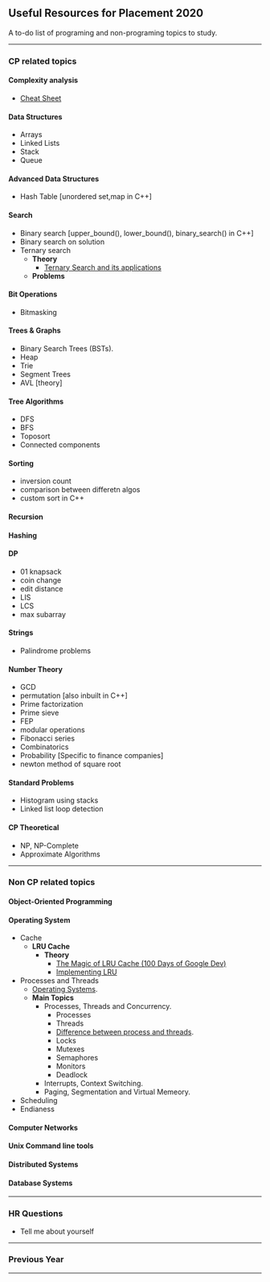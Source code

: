 ## Useful Resources for Placement 2020
A to-do list of programing and non-programing topics to study.

---

### CP related topics

#### Complexity analysis
- [Cheat Sheet](https://www.bigocheatsheet.com/)

#### Data Structures
- Arrays
- Linked Lists
- Stack
- Queue

#### Advanced Data Structures
- Hash Table [unordered set,map in C++]

#### Search
- Binary search [upper_bound(), lower_bound(), binary_search() in C++]
- Binary search on solution
- Ternary search
  - **Theory**
    - [Ternary Search and its applications](https://cp-algorithms.com/num_methods/ternary_search.html?fbclid=IwAR1LVwQ1WITShxj_SzG3xHwxR7WhMgCW28fyX7O_MYV9f0nPCdbK3XIGrZo)
  - **Problems**

#### Bit Operations
- Bitmasking

#### Trees & Graphs
- Binary Search Trees (BSTs).
- Heap
- Trie
- Segment Trees
- AVL [theory]

#### Tree Algorithms
- DFS
- BFS
- Toposort
- Connected components

#### Sorting
- inversion count
- comparison between differetn algos
- custom sort in C++

#### Recursion

#### Hashing

#### DP
- 01 knapsack
- coin change
- edit distance
- LIS
- LCS
- max subarray

#### Strings
- Palindrome problems

#### Number Theory
- GCD
- permutation [also inbuilt in C++]
- Prime factorization
- Prime sieve
- FEP
- modular operations
- Fibonacci series
- Combinatorics
- Probability [Specific to finance companies]
- newton method of square root

#### Standard Problems
- Histogram using stacks
- Linked list loop detection

#### CP Theoretical
- NP, NP-Complete
- Approximate Algorithms

---

### Non CP related topics

#### Object-Oriented Programming

#### Operating System
- Cache
  - **LRU Cache**
    - **Theory**
      - [The Magic of LRU Cache (100 Days of Google Dev)](https://www.youtube.com/watch?v=R5ON3iwx78M)
      - [Implementing LRU](https://www.youtube.com/watch?v=bq6N7Ym81iI)
- Processes and Threads
  - [Operating Systems](https://archive.org/details/ucberkeley-webcast-PL-XXv-cvA_iBDyz-ba4yDskqMDY6A1w_c).
  - **Main Topics**
    - Processes, Threads and Concurrency.
      - Processes
      - Threads
      - [Difference between process and threads](https://www.quora.com/What-is-the-difference-between-a-process-and-a-thread).
      - Locks
      - Mutexes
      - Semaphores
      - Monitors
      - Deadlock
    - Interrupts, Context Switching.
    - Paging, Segmentation and Virtual Memeory.
- Scheduling
- Endianess

#### Computer Networks

#### Unix Command line tools

#### Distributed Systems

#### Database Systems

---

### HR Questions
- Tell me about yourself

---

### Previous Year

---
